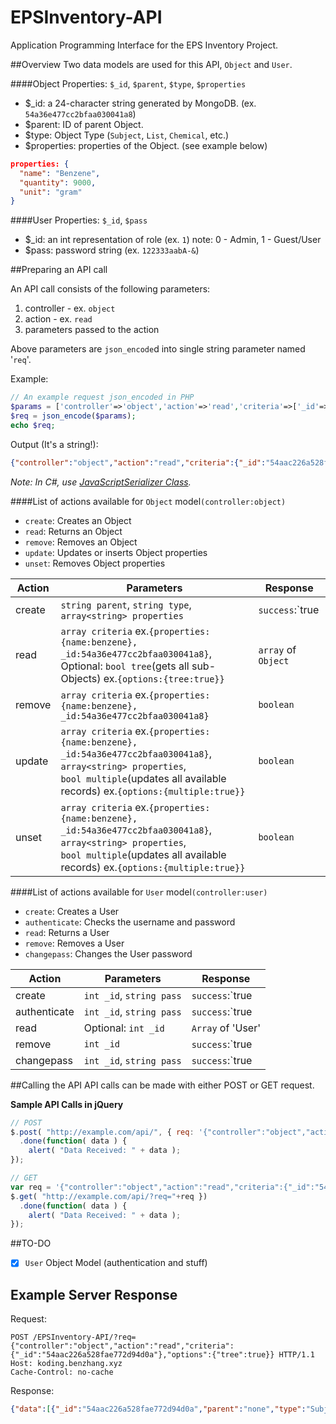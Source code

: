EPSInventory-API
================
Application Programming Interface for the EPS Inventory Project.

##Overview
Two data models are used for this API, `Object` and `User`.

####Object
Properties: `$_id`, `$parent`, `$type`, `$properties`
* $_id: a 24-character string generated by MongoDB. (ex. `54a36e477cc2bfaa030041a8`)
* $parent: ID of parent Object.
* $type: Object Type (`Subject`, `List`, `Chemical`, etc.)
* $properties: properties of the Object. (see example below)
```json
properties: {
  "name": "Benzene",
  "quantity": 9000,
  "unit": "gram"
}
```

####User
Properties: `$_id`, `$pass`
* $_id: an int representation of role (ex. `1`) note: 0 - Admin, 1 - Guest/User
* $pass: password string (ex. `122333aabA-&`)

##Preparing an API call

An API call consists of the following parameters:

1. controller - ex. `object`
2. action - ex. `read`
3. parameters passed to the action

Above parameters are `json_encode`d into single string parameter named '`req`'.

Example:
```php
// An example request json_encoded in PHP
$params = ['controller'=>'object','action'=>'read','criteria'=>['_id'=>'54aac226a528fae772d94d0a'],'options'=>['tree'=>true]];
$req = json_encode($params);
echo $req;
```

Output (It's a string!):
```json
{"controller":"object","action":"read","criteria":{"_id":"54aac226a528fae772d94d0a"},"options":{"tree":true}}
```

*Note: In C#, use [JavaScriptSerializer Class](http://msdn.microsoft.com/en-us/library/system.web.script.serialization.javascriptserializer.aspx).*


####List of actions available for `Object` model`(controller:object)`

* `create`: Creates an Object
* `read`: Returns an Object
* `remove`: Removes an Object
* `update`: Updates or inserts Object properties
* `unset`: Removes Object properties

Action | Parameters | Response
---- | ---------- | --------
create | `string parent`, `string type`, `array<string> properties` | `success`:`true|false(w/ data)`
read | `array criteria` ex.`{properties:{name:benzene}, _id:54a36e477cc2bfaa030041a8}`,<br>Optional: `bool tree`(gets all sub-Objects) ex.`{options:{tree:true}}` | `array` of `Object`
remove | `array criteria` ex.`{properties:{name:benzene}, _id:54a36e477cc2bfaa030041a8}` | `boolean`
update | `array criteria` ex.`{properties:{name:benzene}, _id:54a36e477cc2bfaa030041a8}`,<br>`array<string> properties`,<br>`bool multiple`(updates all available records) ex.`{options:{multiple:true}}`| `boolean`
unset | `array criteria` ex.`{properties:{name:benzene}, _id:54a36e477cc2bfaa030041a8}`,<br>`array<string> properties`,<br>`bool multiple`(updates all available records) ex.`{options:{multiple:true}}`| `boolean`

####List of actions available for `User` model`(controller:user)`

* `create`: Creates a User
* `authenticate`: Checks the username and password
* `read`: Returns a User
* `remove`: Removes a User
* `changepass`: Changes the User password

Action | Parameters | Response
---- | ---------- | --------
create | `int _id`, `string pass` | `success`:`true|false(w/ data)`
authenticate | `int _id`, `string pass` | `success`:`true|false(w/ data)`
read | Optional: `int _id` | `Array` of 'User'
remove | `int _id` | `success`:`true|false(w/ data)`
changepass | `int _id`, `string pass` | `success`:`true|false(w/ data)`

##Calling the API
API calls can be made with either POST or GET request.

**Sample API Calls in jQuery**
```javascript
// POST
$.post( "http://example.com/api/", { req: '{"controller":"object","action":"read","criteria":{"_id":"54aac226a528fae772d94d0a"},"options":{"tree":true}}' })
  .done(function( data ) {
    alert( "Data Received: " + data );
});

// GET
var req = '{"controller":"object","action":"read","criteria":{"_id":"54aac226a528fae772d94d0a"},"options":{"tree":true}}';
$.get( "http://example.com/api/?req="+req })
  .done(function( data ) {
    alert( "Data Received: " + data );
});
```

##TO-DO
- [x] `User` Object Model (authentication and stuff)

## Example Server Response

Request:
```
POST /EPSInventory-API/?req={"controller":"object","action":"read","criteria":{"_id":"54aac226a528fae772d94d0a"},"options":{"tree":true}} HTTP/1.1
Host: koding.benzhang.xyz
Cache-Control: no-cache
```

Response:
```json
{"data":[{"_id":"54aac226a528fae772d94d0a","parent":"none","type":"Subject","properties":{"name":"Chemistry"},"children":[{"_id":"54aac27fa528fae772d94d0b","parent":"54aac226a528fae772d94d0a","type":"List","properties":{"name":"Chemicals"},"children":[{"_id":"54a9ccf8a528fae772d94d08","parent":"54aac27fa528fae772d94d0b","type":"Chemical","properties":{"name":"Benzene","quantity":900000,"unit":"gram"},"children":null}]}]}],"success":true}
```
